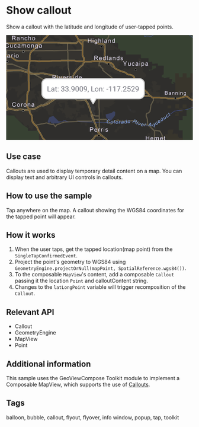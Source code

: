 # Show callout

Show a callout with the latitude and longitude of user-tapped points.

![Show Callout App](show-callout.png)

## Use case

Callouts are used to display temporary detail content on a map. You can display text and arbitrary UI controls in callouts.

## How to use the sample

Tap anywhere on the map. A callout showing the WGS84 coordinates for the tapped point will appear.

## How it works

1. When the user taps, get the tapped location(map point) from the `SingleTapConfirmedEvent`.
2. Project the point's geometry to WGS84 using `GeometryEngine.projectOrNull(mapPoint, SpatialReference.wgs84())`.
3. To the composable `MapView`'s content, add a composable `Callout` passing it the location `Point` and calloutContent string.
4. Changes to the `latLongPoint` variable will trigger recomposition of the `Callout`.

## Relevant API

* Callout
* GeometryEngine
* MapView
* Point

## Additional information

This sample uses the GeoViewCompose Toolkit module to implement a Composable MapView, which supports the use of [Callouts](https://github.com/Esri/arcgis-maps-sdk-kotlin-toolkit/tree/v.next/toolkit/geoview-compose#display-a-callout).

## Tags

balloon, bubble, callout, flyout, flyover, info window, popup, tap, toolkit
